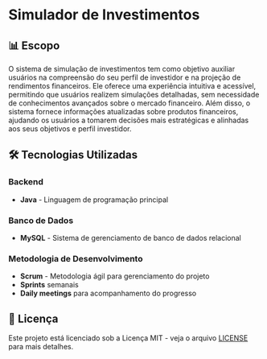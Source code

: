 # Simulador de Investimentos

## 📊 Escopo

  O sistema de simulação de investimentos tem como objetivo auxiliar usuários na compreensão do seu perfil de investidor e na projeção de rendimentos financeiros. Ele oferece uma experiência intuitiva e acessível, permitindo que usuários realizem simulações detalhadas, sem necessidade de conhecimentos avançados sobre o mercado financeiro. Além disso, o sistema fornece informações atualizadas sobre produtos financeiros, ajudando os usuários a tomarem decisões mais estratégicas e alinhadas aos seus objetivos e perfil investidor.

## 🛠️ Tecnologias Utilizadas

### Backend
- **Java** - Linguagem de programação principal

### Banco de Dados
- **MySQL** - Sistema de gerenciamento de banco de dados relacional

### Metodologia de Desenvolvimento
- **Scrum** - Metodologia ágil para gerenciamento do projeto
- **Sprints** semanais
- **Daily meetings** para acompanhamento do progresso

## 📄 Licença

Este projeto está licenciado sob a Licença MIT - veja o arquivo [LICENSE](LICENSE) para mais detalhes.

